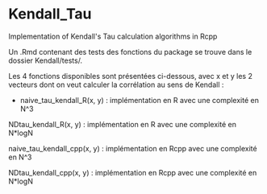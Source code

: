 # Kendall_Tau
Implementation of Kendall's Tau calculation algorithms in Rcpp

Un .Rmd contenant des tests des fonctions du package se trouve dans le dossier Kendall/tests/.

Les 4 fonctions disponibles sont présentées ci-dessous, avec x et y les 2 vecteurs dont on veut calculer la corrélation au sens de Kendall :

- naive_tau_kendall_R(x, y) : implémentation en R avec une complexité en N^3

NDtau_kendall_R(x, y) : implémentation en R avec une complexité en N*logN

naive_tau_kendall_cpp(x, y) : implémentation en Rcpp avec une complexité en N^3

NDtau_kendall_cpp(x, y) : implémentation en Rcpp avec une complexité en N*logN

